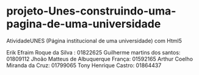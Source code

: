 # projeto-Unes-construindo-uma-pagina-de-uma-universidade
AtividadeUNES (Página institucional de uma universidade) com Html5

 Erik Efraim Roque da Silva : 01822625
 Guilherme martins dos santos:  01809112
 Jhoão Matteus de Albuquerque França: 01592165
 Arthur Coelho Miranda da Cruz: 01799065
 Tony Henrique Castro: 01864437
 
